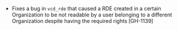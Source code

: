 * Fixes a bug in `vcd_rde` that caused a RDE created in a certain Organization to be not readable by a user
  belonging to a different Organization despite having the required rights [GH-1139]
